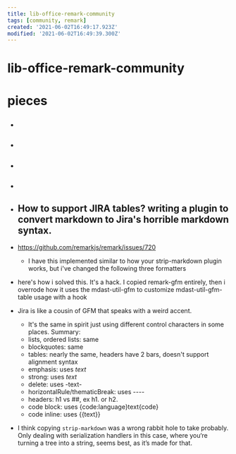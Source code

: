 ```yaml
---
title: lib-office-remark-community
tags: [community, remark]
created: '2021-06-02T16:49:17.923Z'
modified: '2021-06-02T16:49:39.300Z'
---
```


# lib-office-remark-community

# pieces

- ## 

- ## 

- ## 

- ## 

- ## How to support JIRA tables? writing a plugin to convert markdown to Jira's horrible markdown syntax. 
- https://github.com/remarkjs/remark/issues/720
  - I have this implemented similar to how your strip-markdown plugin works, but i've changed the following three formatters
-  here's how i solved this. It's a hack. I copied remark-gfm entirely, then i overrode how it uses the mdast-util-gfm to customize mdast-util-gfm-table usage with a hook
- Jira is like a cousin of GFM that speaks with a weird accent. 
  - It's the same in spirit just using different control characters in some places. Summary:
  - lists, ordered lists: same
  - blockquotes: same
  - tables: nearly the same, headers have 2 bars, doesn't support alignment syntax
  - emphasis: uses _text_
  - strong: uses *text*
  - delete: uses -text-
  - horizontalRule/thematicBreak: uses ----
  - headers: h1 vs ##, ex h1. or h2.
  - code block: uses {code:language}text{code}
  - code inline: uses {{text}}
- I think copying `strip-markdown` was a wrong rabbit hole to take probably. Only dealing with serialization handlers in this case, where you‘re turning a tree into a string, seems best, as it’s made for that.
